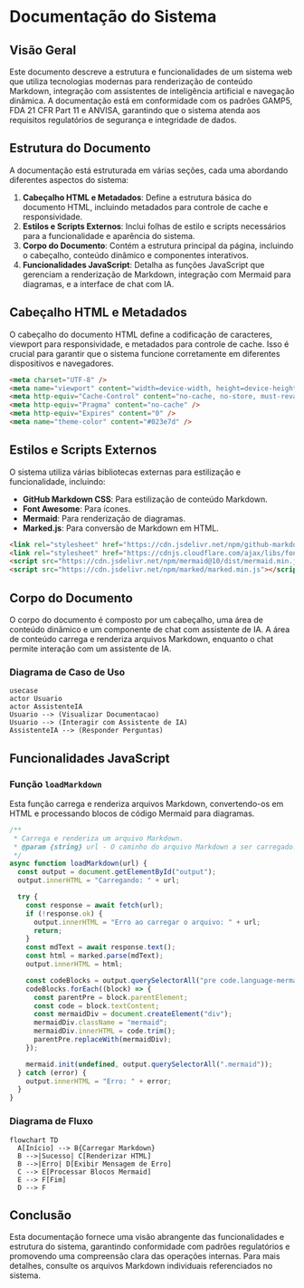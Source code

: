 # Documentação do Sistema

## Visão Geral

Este documento descreve a estrutura e funcionalidades de um sistema web que utiliza tecnologias modernas para renderização de conteúdo Markdown, integração com assistentes de inteligência artificial e navegação dinâmica. A documentação está em conformidade com os padrões GAMP5, FDA 21 CFR Part 11 e ANVISA, garantindo que o sistema atenda aos requisitos regulatórios de segurança e integridade de dados.

## Estrutura do Documento

A documentação está estruturada em várias seções, cada uma abordando diferentes aspectos do sistema:

1. **Cabeçalho HTML e Metadados**: Define a estrutura básica do documento HTML, incluindo metadados para controle de cache e responsividade.
2. **Estilos e Scripts Externos**: Inclui folhas de estilo e scripts necessários para a funcionalidade e aparência do sistema.
3. **Corpo do Documento**: Contém a estrutura principal da página, incluindo o cabeçalho, conteúdo dinâmico e componentes interativos.
4. **Funcionalidades JavaScript**: Detalha as funções JavaScript que gerenciam a renderização de Markdown, integração com Mermaid para diagramas, e a interface de chat com IA.

## Cabeçalho HTML e Metadados

O cabeçalho do documento HTML define a codificação de caracteres, viewport para responsividade, e metadados para controle de cache. Isso é crucial para garantir que o sistema funcione corretamente em diferentes dispositivos e navegadores.

```html
<meta charset="UTF-8" />
<meta name="viewport" content="width=device-width, height=device-height, initial-scale=1.0" />
<meta http-equiv="Cache-Control" content="no-cache, no-store, must-revalidate" />
<meta http-equiv="Pragma" content="no-cache" />
<meta http-equiv="Expires" content="0" />
<meta name="theme-color" content="#023e7d" />
```

## Estilos e Scripts Externos

O sistema utiliza várias bibliotecas externas para estilização e funcionalidade, incluindo:

- **GitHub Markdown CSS**: Para estilização de conteúdo Markdown.
- **Font Awesome**: Para ícones.
- **Mermaid**: Para renderização de diagramas.
- **Marked.js**: Para conversão de Markdown em HTML.

```html
<link rel="stylesheet" href="https://cdn.jsdelivr.net/npm/github-markdown-css/github-markdown.min.css" />
<link rel="stylesheet" href="https://cdnjs.cloudflare.com/ajax/libs/font-awesome/4.7.0/css/font-awesome.min.css" />
<script src="https://cdn.jsdelivr.net/npm/mermaid@10/dist/mermaid.min.js"></script>
<script src="https://cdn.jsdelivr.net/npm/marked/marked.min.js"></script>
```

## Corpo do Documento

O corpo do documento é composto por um cabeçalho, uma área de conteúdo dinâmico e um componente de chat com assistente de IA. A área de conteúdo carrega e renderiza arquivos Markdown, enquanto o chat permite interação com um assistente de IA.

### Diagrama de Caso de Uso

```mermaid
usecase
actor Usuario
actor AssistenteIA
Usuario --> (Visualizar Documentacao)
Usuario --> (Interagir com Assistente de IA)
AssistenteIA --> (Responder Perguntas)
```

## Funcionalidades JavaScript

### Função `loadMarkdown`

Esta função carrega e renderiza arquivos Markdown, convertendo-os em HTML e processando blocos de código Mermaid para diagramas.

```javascript
/**
 * Carrega e renderiza um arquivo Markdown.
 * @param {string} url - O caminho do arquivo Markdown a ser carregado.
 */
async function loadMarkdown(url) {
  const output = document.getElementById("output");
  output.innerHTML = "Carregando: " + url;

  try {
    const response = await fetch(url);
    if (!response.ok) {
      output.innerHTML = "Erro ao carregar o arquivo: " + url;
      return;
    }
    const mdText = await response.text();
    const html = marked.parse(mdText);
    output.innerHTML = html;

    const codeBlocks = output.querySelectorAll("pre code.language-mermaid");
    codeBlocks.forEach((block) => {
      const parentPre = block.parentElement;
      const code = block.textContent;
      const mermaidDiv = document.createElement("div");
      mermaidDiv.className = "mermaid";
      mermaidDiv.innerHTML = code.trim();
      parentPre.replaceWith(mermaidDiv);
    });

    mermaid.init(undefined, output.querySelectorAll(".mermaid"));
  } catch (error) {
    output.innerHTML = "Erro: " + error;
  }
}
```

### Diagrama de Fluxo

```mermaid
flowchart TD
  A[Início] --> B{Carregar Markdown}
  B -->|Sucesso| C[Renderizar HTML]
  B -->|Erro| D[Exibir Mensagem de Erro]
  C --> E[Processar Blocos Mermaid]
  E --> F[Fim]
  D --> F
```

## Conclusão

Esta documentação fornece uma visão abrangente das funcionalidades e estrutura do sistema, garantindo conformidade com padrões regulatórios e promovendo uma compreensão clara das operações internas. Para mais detalhes, consulte os arquivos Markdown individuais referenciados no sistema.